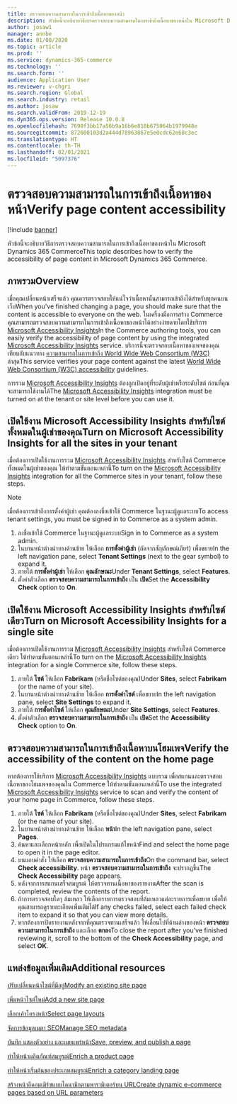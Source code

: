 ```yaml
---
title: ตรวจสอบความสามารถในการเข้าถึงเนื้อหาของหน้า
description: หัวข้อนี้จะอธิบายวิธีการตรวจสอบความสามารถในการเข้าถึงเนื้อหาของหน้าใน Microsoft Dynamics 365 Commerce
author: josaw1
manager: annbe
ms.date: 01/08/2020
ms.topic: article
ms.prod: ''
ms.service: dynamics-365-commerce
ms.technology: ''
ms.search.form: ''
audience: Application User
ms.reviewer: v-chgri
ms.search.region: Global
ms.search.industry: retail
ms.author: josaw
ms.search.validFrom: 2019-12-19
ms.dyn365.ops.version: Release 10.0.8
ms.openlocfilehash: 7690f3bb17a56b9a16b6e818b675064b1979948e
ms.sourcegitcommit: 872600103d2a444d78963867e5e0cdc62e68c3ec
ms.translationtype: HT
ms.contentlocale: th-TH
ms.lasthandoff: 02/01/2021
ms.locfileid: "5097376"
---
```

# <a name="verify-page-content-accessibility"></a><span data-ttu-id="dd4c5-103">ตรวจสอบความสามารถในการเข้าถึงเนื้อหาของหน้า</span><span class="sxs-lookup"><span data-stu-id="dd4c5-103">Verify page content accessibility</span></span>


[!include [banner](includes/banner.md)]

<span data-ttu-id="dd4c5-104">หัวข้อนี้จะอธิบายวิธีการตรวจสอบความสามารถในการเข้าถึงเนื้อหาของหน้าใน Microsoft Dynamics 365 Commerce</span><span class="sxs-lookup"><span data-stu-id="dd4c5-104">This topic describes how to verify the accessibility of page content in Microsoft Dynamics 365 Commerce.</span></span>

## <a name="overview"></a><span data-ttu-id="dd4c5-105">ภาพรวม</span><span class="sxs-lookup"><span data-stu-id="dd4c5-105">Overview</span></span>

<span data-ttu-id="dd4c5-106">เมื่อคุณเปลี่ยนหน้าเสร็จแล้ว คุณควรตรวจสอบให้แน่ใจว่าเนื้อหานั้นสามารถเข้าถึงได้สำหรับทุกคนบนเว็บ</span><span class="sxs-lookup"><span data-stu-id="dd4c5-106">When you've finished changing a page, you should make sure that the content is accessible to everyone on the web.</span></span> <span data-ttu-id="dd4c5-107">ในเครื่องมือการสร้าง Commerce คุณสามารถตรวจสอบความสามารถในการเข้าถึงเนื้อหาของหน้าได้อย่างง่ายดายโดยใช้บริการ [Microsoft Accessibility Insights](https://accessibilityinsights.io/)</span><span class="sxs-lookup"><span data-stu-id="dd4c5-107">In the Commerce authoring tools, you can easily verify the accessibility of page content by using the integrated [Microsoft Accessibility Insights](https://accessibilityinsights.io/) service.</span></span> <span data-ttu-id="dd4c5-108">บริการนี้จะตรวจสอบเนื้อหาของเพจของคุณเทียบกับแนวทาง [ความสามารถในการเข้าถึง World Wide Web Consortium (W3C)](https://www.w3.org/standards/webdesign/accessibility) ล่าสุด</span><span class="sxs-lookup"><span data-stu-id="dd4c5-108">This service verifies your page content against the latest [World Wide Web Consortium (W3C) accessibility](https://www.w3.org/standards/webdesign/accessibility) guidelines.</span></span>

<span data-ttu-id="dd4c5-109">การรวม [Microsoft Accessibility Insights](https://accessibilityinsights.io/) ต้องถูกเปิดอยู่ที่ระดับผู้เช่าหรือระดับไซต์ ก่อนที่คุณจะสามารถใช้งานได้</span><span class="sxs-lookup"><span data-stu-id="dd4c5-109">The [Microsoft Accessibility Insights](https://accessibilityinsights.io/) integration must be turned on at the tenant or site level before you can use it.</span></span>

## <a name="turn-on-microsoft-accessibility-insights-for-all-the-sites-in-your-tenant"></a><span data-ttu-id="dd4c5-110">เปิดใช้งาน Microsoft Accessibility Insights สำหรับไซต์ทั้งหมดในผู้เช่าของคุณ</span><span class="sxs-lookup"><span data-stu-id="dd4c5-110">Turn on Microsoft Accessibility Insights for all the sites in your tenant</span></span>

<span data-ttu-id="dd4c5-111">เมื่อต้องการเปิดใช้งานการรวม [Microsoft Accessibility Insights](https://accessibilityinsights.io/) สำหรับไซต์ Commerce ทั้งหมดในผู้เช่าของคุณ ให้ทำตามขั้นตอนเหล่านี้</span><span class="sxs-lookup"><span data-stu-id="dd4c5-111">To turn on the [Microsoft Accessibility Insights](https://accessibilityinsights.io/) integration for all the Commerce sites in your tenant, follow these steps.</span></span>

> [!NOTE]
> <span data-ttu-id="dd4c5-112">เมื่อต้องการเข้าถึงการตั้งค่าผู้เช่า คุณต้องลงชื่อเข้าใช้ Commerce ในฐานะผู้ดูแลระบบ</span><span class="sxs-lookup"><span data-stu-id="dd4c5-112">To access tenant settings, you must be signed in to Commerce as a system admin.</span></span>

1. <span data-ttu-id="dd4c5-113">ลงชื่อเข้าใช้ Commerce ในฐานะผู้ดูแลระบบ</span><span class="sxs-lookup"><span data-stu-id="dd4c5-113">Sign in to Commerce as a system admin.</span></span>
1. <span data-ttu-id="dd4c5-114">ในบานหน้าต่างนำทางด้านซ้าย ให้เลือก **การตั้งค่าผู้เช่า** (ถัดจากสัญลักษณ์เกียร์) เพื่อขยาย</span><span class="sxs-lookup"><span data-stu-id="dd4c5-114">In the left navigation pane, select **Tenant Settings** (next to the gear symbol) to expand it.</span></span>
1. <span data-ttu-id="dd4c5-115">ภายใต้ **การตั้งค่าผู้เช่า** ให้เลือก **คุณลักษณะ**</span><span class="sxs-lookup"><span data-stu-id="dd4c5-115">Under **Tenant Settings**, select **Features**.</span></span>
1. <span data-ttu-id="dd4c5-116">ตั้งค่าตัวเลือก **ตรวจสอบความสามารถในการเข้าถึง** เป็น **เปิด**</span><span class="sxs-lookup"><span data-stu-id="dd4c5-116">Set the **Accessibility Check** option to **On**.</span></span>

## <a name="turn-on-microsoft-accessibility-insights-for-a-single-site"></a><span data-ttu-id="dd4c5-117">เปิดใช้งาน Microsoft Accessibility Insights สำหรับไซต์เดียว</span><span class="sxs-lookup"><span data-stu-id="dd4c5-117">Turn on Microsoft Accessibility Insights for a single site</span></span>

<span data-ttu-id="dd4c5-118">เมื่อต้องการเปิดใช้งานการรวม [Microsoft Accessibility Insights](https://accessibilityinsights.io/) สำหรับไซต์ Commerce เดียว ให้ทำตามขั้นตอนเหล่านี้</span><span class="sxs-lookup"><span data-stu-id="dd4c5-118">To turn on the [Microsoft Accessibility Insights](https://accessibilityinsights.io/) integration for a single Commerce site, follow these steps.</span></span>

1. <span data-ttu-id="dd4c5-119">ภายใต้ **ไซต์** ให้เลือก **Fabrikam** (หรือชื่อไซต์ของคุณ)</span><span class="sxs-lookup"><span data-stu-id="dd4c5-119">Under **Sites**, select **Fabrikam** (or the name of your site).</span></span>
1. <span data-ttu-id="dd4c5-120">ในบานหน้าต่างนำทางด้านซ้าย ให้เลือก **การตั้งค่าไซต์** เพื่อขยาย</span><span class="sxs-lookup"><span data-stu-id="dd4c5-120">In the left navigation pane, select **Site Settings** to expand it.</span></span>
1. <span data-ttu-id="dd4c5-121">ภายใต้ **การตั้งค่าไซต์** ให้เลือก **คุณลักษณะ**</span><span class="sxs-lookup"><span data-stu-id="dd4c5-121">Under **Site Settings**, select **Features**.</span></span>
1. <span data-ttu-id="dd4c5-122">ตั้งค่าตัวเลือก **ตรวจสอบความสามารถในการเข้าถึง** เป็น **เปิด**</span><span class="sxs-lookup"><span data-stu-id="dd4c5-122">Set the **Accessibility Check** option to **On**.</span></span>

## <a name="verify-the-accessibility-of-the-content-on-the-home-page"></a><span data-ttu-id="dd4c5-123">ตรวจสอบความสามารถในการเข้าถึงเนื้อหาบนโฮมเพจ</span><span class="sxs-lookup"><span data-stu-id="dd4c5-123">Verify the accessibility of the content on the home page</span></span>

<span data-ttu-id="dd4c5-124">หากต้องการใช้บริการ [Microsoft Accessibility Insights](https://accessibilityinsights.io/) แบบรวม เพื่อสแกนและตรวจสอบเนื้อหาของโฮมเพจของคุณใน Commerce ให้ทำตามขั้นตอนเหล่านี้</span><span class="sxs-lookup"><span data-stu-id="dd4c5-124">To use the integrated [Microsoft Accessibility Insights](https://accessibilityinsights.io/) service to scan and verify the content of your home page in Commerce, follow these steps.</span></span>

1. <span data-ttu-id="dd4c5-125">ภายใต้ **ไซต์** ให้เลือก **Fabrikam** (หรือชื่อไซต์ของคุณ)</span><span class="sxs-lookup"><span data-stu-id="dd4c5-125">Under **Sites**, select **Fabrikam** (or the name of your site).</span></span>
1. <span data-ttu-id="dd4c5-126">ในบานหน้าต่างนำทางด้านซ้าย ให้เลือก **หน้า**</span><span class="sxs-lookup"><span data-stu-id="dd4c5-126">In the left navigation pane, select **Pages**.</span></span>
1. <span data-ttu-id="dd4c5-127">ค้นหาและเลือกหน้าหลัก เพื่อเปิดในโปรแกรมแก้ไขหน้า</span><span class="sxs-lookup"><span data-stu-id="dd4c5-127">Find and select the home page to open it in the page editor.</span></span>
1. <span data-ttu-id="dd4c5-128">บนแถบคำสั่ง ให้เลือก **ตรวจสอบความสามารถในการเข้าถึง**</span><span class="sxs-lookup"><span data-stu-id="dd4c5-128">On the command bar, select **Check accessibility**.</span></span> <span data-ttu-id="dd4c5-129">หน้า **ตรวจสอบความสามารถในการเข้าถึง** จะปรากฏขึ้น</span><span class="sxs-lookup"><span data-stu-id="dd4c5-129">The **Check Accessibility** page appears.</span></span>
1. <span data-ttu-id="dd4c5-130">หลังจากการสแกนเสร็จสมบูรณ์ ให้ตรวจทานเนื้อหาของรายงาน</span><span class="sxs-lookup"><span data-stu-id="dd4c5-130">After the scan is completed, review the contents of the report.</span></span>
1. <span data-ttu-id="dd4c5-131">ถ้าการตรวจสอบใดๆ ล้มเหลว ให้เลือกรายการตรวจสอบที่ล้มเหลวแต่ละรายการเพื่อขยาย เพื่อให้คุณสามารถดูรายละเอียดเพิ่มเติมได้</span><span class="sxs-lookup"><span data-stu-id="dd4c5-131">If any checks failed, select each failed check item to expand it so that you can view more details.</span></span>
1. <span data-ttu-id="dd4c5-132">หากต้องการปิดรายงานหลังจากที่คุณตรวจทานเสร็จแล้ว ให้เลื่อนไปที่ด้านล่างของหน้า **ตรวจสอบความสามารถในการเข้าถึง** และเลือก **ตกลง**</span><span class="sxs-lookup"><span data-stu-id="dd4c5-132">To close the report after you've finished reviewing it, scroll to the bottom of the **Check Accessibility** page, and select **OK**.</span></span>

## <a name="additional-resources"></a><span data-ttu-id="dd4c5-133">แหล่งข้อมูลเพิ่มเติม</span><span class="sxs-lookup"><span data-stu-id="dd4c5-133">Additional resources</span></span>

[<span data-ttu-id="dd4c5-134">ปรับเปลี่ยนหน้าไซต์ที่มีอยู่</span><span class="sxs-lookup"><span data-stu-id="dd4c5-134">Modify an existing site page</span></span>](modify-existing-page.md)

[<span data-ttu-id="dd4c5-135">เพิ่มหน้าไซต์ใหม่</span><span class="sxs-lookup"><span data-stu-id="dd4c5-135">Add a new site page</span></span>](add-new-page.md)

[<span data-ttu-id="dd4c5-136">เลือกเค้าโครงหน้า</span><span class="sxs-lookup"><span data-stu-id="dd4c5-136">Select page layouts</span></span>](select-page-layouts.md)

[<span data-ttu-id="dd4c5-137">จัดการข้อมูลเมตา SEO</span><span class="sxs-lookup"><span data-stu-id="dd4c5-137">Manage SEO metadata</span></span>](manage-seo-metadata.md)

[<span data-ttu-id="dd4c5-138">บันทึก แสดงตัวอย่าง และเผยแพร่หน้า</span><span class="sxs-lookup"><span data-stu-id="dd4c5-138">Save, preview, and publish a page</span></span>](save-preview-publish-page.md)

[<span data-ttu-id="dd4c5-139">ทำให้หน้าผลิตภัณฑ์สมบูรณ์</span><span class="sxs-lookup"><span data-stu-id="dd4c5-139">Enrich a product page</span></span>](enrich-product-page.md)

[<span data-ttu-id="dd4c5-140">ทำให้หน้าเริ่มต้นของประเภทสมบูรณ์</span><span class="sxs-lookup"><span data-stu-id="dd4c5-140">Enrich a category landing page</span></span>](enrich-category-page.md)

[<span data-ttu-id="dd4c5-141">สร้างหน้าอีคอมเมิร์ซแบบไดนามิกตามพารามิเตอร์บน URL</span><span class="sxs-lookup"><span data-stu-id="dd4c5-141">Create dynamic e-commerce pages based on URL parameters</span></span>](create-dynamic-pages.md)
